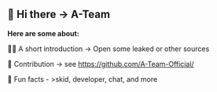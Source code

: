 ## 👋 Hi there -> A-Team

**Here are some about:**

🙋‍♀️ A short introduction -> Open some leaked or other sources

🌈 Contribution -> see https://github.com/A-Team-Official/

🍿 Fun facts - >skid, developer, chat, and more
